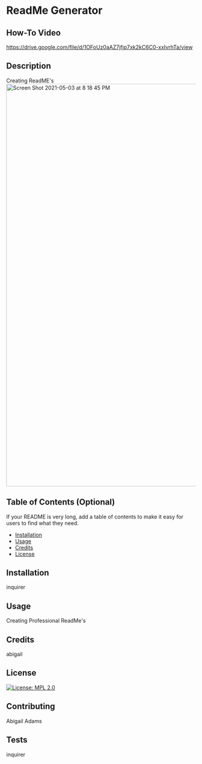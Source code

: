 # ReadMe Generator

## How-To Video
https://drive.google.com/file/d/1OFoUz0aAZ7jfjp7xk2kC6C0-xxIvrhTa/view

## Description 

 Creating ReadME's
 <img width="1070" alt="Screen Shot 2021-05-03 at 8 18 45 PM" src="https://user-images.githubusercontent.com/74374839/116957547-f43c0c00-ac4c-11eb-9b76-4d19e348dff8.png">


## Table of Contents (Optional)

If your README is very long, add a table of contents to make it easy for users to find what they need.

* [Installation](#installation)
* [Usage](#usage)
* [Credits](#credits)
* [License](#license)


## Installation

inquirer

## Usage 

Creating Professional ReadMe's

## Credits

abigail 

## License

[![License: MPL 2.0](https://img.shields.io/badge/License-MPL%202.0-brightgreen.svg)](https://opensource.org/licenses/MPL-2.0)

## Contributing

Abigail Adams

## Tests

inquirer
